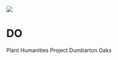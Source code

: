 [![](https://v3.juncture-digital.org/images/wb.svg)](https://v3.juncture-digital.org/wb)
# DO
Plant Humanities Project Dumbarton Oaks
